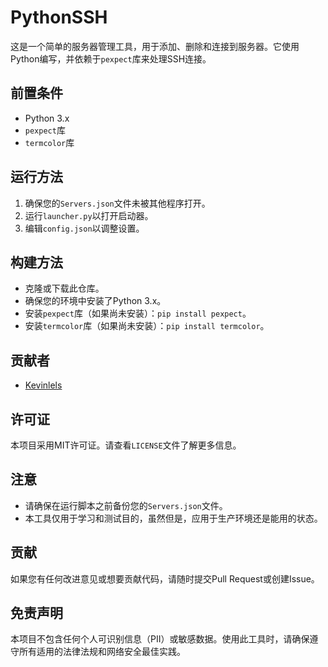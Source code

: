 # PythonSSH

这是一个简单的服务器管理工具，用于添加、删除和连接到服务器。它使用Python编写，并依赖于`pexpect`库来处理SSH连接。

## 前置条件

- Python 3.x
- `pexpect`库
- `termcolor`库

## 运行方法

1. 确保您的`Servers.json`文件未被其他程序打开。
2. 运行`launcher.py`以打开启动器。
3. 编辑`config.json`以调整设置。

## 构建方法

- 克隆或下载此仓库。
- 确保您的环境中安装了Python 3.x。
- 安装`pexpect`库（如果尚未安装）：`pip install pexpect`。
- 安装`termcolor`库（如果尚未安装）：`pip install termcolor`。

## 贡献者
- [Kevinlels](https://github.com/kevin126ckw)


## 许可证

本项目采用MIT许可证。请查看`LICENSE`文件了解更多信息。

## 注意

- 请确保在运行脚本之前备份您的`Servers.json`文件。
- 本工具仅用于学习和测试目的，虽然但是，应用于生产环境还是能用的状态。

## 贡献

如果您有任何改进意见或想要贡献代码，请随时提交Pull Request或创建Issue。

## 免责声明

本项目不包含任何个人可识别信息（PII）或敏感数据。使用此工具时，请确保遵守所有适用的法律法规和网络安全最佳实践。
